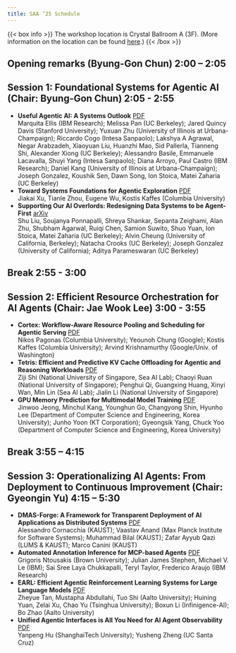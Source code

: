 ```yaml
---
title: SAA ’25 Schedule
---
```


<style>
:root {
    --main-width: 1024px;
}
body {
  background:var(--code-bg);
}
.post-content h1 {
  font-size: 35px;
}
.post-content h2 {
  font-size: 19px;
}
.post-content ul {
  margin-left: 30px;
}
.post-content span.programtime {
  font-weight: lighter;
  margin-left: 8px;
}
object.email {
	height: 2em;
	margin: -1em 0;
	vertical-align: middle;
}
img.sponsor-logo {
    max-width: 50%;
}
</style>

{{< box info >}}
The workshop location is Crystal Ballroom A (3F). (More information on the location can be found <a href="https://www.lottehotel.com/world-hotel/en/wedding-convention/convention/crystal-ballroom">here</a>.)
{{< /box >}}

<h2>Opening remarks (Byung-Gon Chun) <span class="programtime">2:00 – 2:05</span></h2>

<h2>Session 1: Foundational Systems for Agentic AI (Chair: Byung-Gon Chun) <span class="programtime">2:05 - 2:55</span></h2>

<ul>
<li><strong>Useful Agentic AI: A Systems Outlook</strong> <a href="/papers/Useful Agentic AI - A Systems Outlook.pdf">PDF</a><br>
Marquita Ellis (IBM Research); Melissa Pan (UC Berkeley); Jared Quincy Davis (Stanford University); Yuxuan Zhu (University of Illinois at Urbana-Champaign); Riccardo Cogo (Intesa Sanpaolo); Lakshya A Agrawal, Negar Arabzadeh, Xiaoyuan Liu, Huanzhi Mao, Sid Pallerla, Tianneng Shi, Alexander Xiong (UC Berkeley); Alessandro Basile, Emmanuele Lacavalla, Shuyi Yang (Intesa Sanpaolo); Diana Arroyo, Paul Castro (IBM Research); Daniel Kang (University of Illinois at Urbana-Champaign); Joseph Gonzalez, Koushik Sen, Dawn Song, Ion Stoica, Matei Zaharia (UC Berkeley)</li>
<li><strong>Toward Systems Foundations for Agentic Exploration</strong> <a href="/papers/Toward Systems Foundations for Agentic Exploration.pdf">PDF</a><br>
Jiakai Xu, Tianle Zhou, Eugene Wu, Kostis Kaffes (Columbia University)</li>
<li><strong>Supporting Our AI Overlords: Redesigning Data Systems to be Agent-First</strong> <a href="https://arxiv.org/abs/2509.00997">arXiv</a><br>
Shu Liu, Soujanya Ponnapalli, Shreya Shankar, Sepanta Zeighami, Alan Zhu, Shubham Agarwal, Ruiqi Chen, Samion Suwito, Shuo Yuan, Ion Stoica, Matei Zaharia (UC Berkeley); Alvin Cheung (University of California, Berkeley); Natacha Crooks (UC Berkeley); Joseph Gonzalez (University of California); Aditya Parameswaran (UC Berkeley)</li>
</ul>

<h2>Break <span class="programtime">2:55 - 3:00</span></h2>

<h2>Session 2: Efficient Resource Orchestration for AI Agents (Chair: Jae Wook Lee) <span class="programtime">3:00 - 3:55</span></h2>

<ul>
<li><strong>Cortex: Workflow-Aware Resource Pooling and Scheduling for Agentic Serving</strong> <a href="/papers/Cortex - Workflow-Aware Resource Pooling and Scheduling for Agentic Serving.pdf">PDF</a><br>
Nikos Pagonas (Columbia University); Yeounoh Chung (Google); Kostis Kaffes (Columbia University); Arvind Krishnamurthy (Google/Univ. of Washington)</li>
<li><strong>Tetris: Efficient and Predictive KV Cache Offloading for Agentic and Reasoning Workloads</strong> <a href="/papers/Tetris - Efficient and Predictive KV Cache Offloading for Agentic and Reasoning Workloads.pdf">PDF</a><br>
Ziji Shi (National University of Singapore, Sea AI Lab); Chaoyi Ruan (National University of Singapore); Penghui Qi, Guangxing Huang, Xinyi Wan, Min Lin (Sea AI Lab); Jialin Li (National University of Singapore)</li>
<li><strong>GPU Memory Prediction for Multimodal Model Training</strong> <a href="/papers/GPU Memory Prediction for Multimodal Model Training.pdf">PDF</a><br>
Jinwoo Jeong, Minchul Kang, Younghun Go, Changyong Shin, Hyunho Lee (Department of Computer Science and Engineering, Korea University); Junho Yoon (KT Corporation); Gyeongsik Yang, Chuck Yoo (Department of Computer Science and Engineering, Korea University)</li>
</ul>

<h2>Break <span class="programtime">3:55 – 4:15</span></h2>

<h2>Session 3: Operationalizing AI Agents: From Deployment to Continuous Improvement (Chair: Gyeongin Yu) <span class="programtime">4:15 – 5:30</span></h2>

<ul>
<li><strong>DMAS-Forge: A Framework for Transparent Deployment of AI Applications as Distributed Systems</strong> <a href="/papers/DMAS-Forge - A Framework for Transparent Deployment of AI Applications as Distributed Systems.pdf">PDF</a><br>
Alessandro Cornacchia (KAUST); Vaastav Anand (Max Planck Institute for Software Systems); Muhammad Bilal (KAUST); Zafar Ayyub Qazi (LUMS & KAUST); Marco Canini (KAUST)</li>
<li><strong>Automated Annotation Inference for MCP-based Agents</strong> <a href="/papers/Automated Annotation Inference for MCP-based Agents.pdf">PDF</a><br>
Grigoris Ntousakis (Brown University); Julian James Stephen, Michael V. Le (IBM); Sai Sree Laya Chukkapalli, Teryl Taylor, Frederico Araujo (IBM Research)</li>
<li><strong>EARL: Efficient Agentic Reinforcement Learning Systems for Large Language Models</strong> <a href="/papers/EARL - Efficient Agentic Reinforcement Learning Systems for Large Language Models.pdf">PDF</a><br>
Zheyue Tan, Mustapha Abdullahi, Tuo Shi (Aalto University); Huining Yuan, Zelai Xu, Chao Yu (Tsinghua University); Boxun Li (Infinigence-AI); Bo Zhao (Aalto University)</li>
<li><strong>Unified Agentic Interfaces is All You Need for AI Agent Observability</strong> <a href="/papers/Unified Agentic Interfaces is All You Need for AI Agent Observability.pdf">PDF</a><br>
Yanpeng Hu (ShanghaiTech University); Yusheng Zheng (UC Santa Cruz)</li>
</ul>

